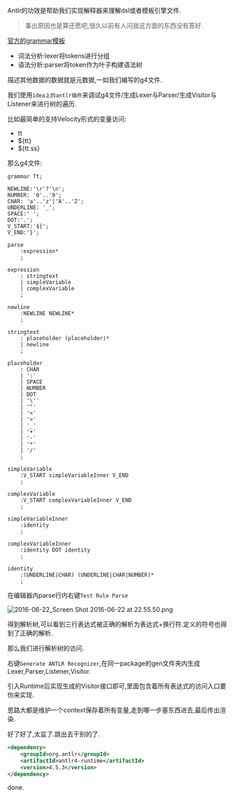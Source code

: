 Antlr的功效是帮助我们实现解释器来理解dsl或者模板引擎文件. 

> 事出原因也是算还愿吧,很久以前有人问我这方面的东西没有答好. 

[官方的grammar模板](https://github.com/antlr/grammars-v4) 

- 词法分析:lexer将tokens进行分组
- 语法分析:parser将token作为叶子构建语法树 

描述其他数据的数据就是元数据,一如我们编写的g4文件. 

我们使用`idea上的antlr插件`来调试g4文件/生成Lexer与Parser/生成Visitor与Listener来进行树的遍历. 

比如最简单的支持Velocity形式的变量访问: 

- tt
- ${tt}
- ${tt.ss}

那么g4文件:  

```antlr
grammar Tt;

NEWLINE:'\r'?'\n';
NUMBER: '0'..'9';
CHAR: 'a'..'z'|'A'..'Z';
UNDERLINE: '_';
SPACE:' ';
DOT:'.';
V_START:'${';
V_END:'}';

parse
	:expression*
	;
	
expression
	: stringtext
	| simpleVariable
	| complexVariable
	;

newline
	:NEWLINE NEWLINE*
	;

stringtext
	: placeholder (placeholder)*
	| newline
	;

placeholder
	: CHAR
	| ':'
	| SPACE
	| NUMBER
	| DOT
	| '\''
	| '"'
	| '<'
	| '>'
	| '_'
	| '+'
	| '-'
	| '*'
	| '/'
	;

simpleVariable
	:V_START simpleVariableInner V_END
	;

complexVariable
	:V_START complexVariableInner V_END
	;

simpleVariableInner
	:identity
	;

complexVariableInner
	:identity DOT identity
	;

identity
	:(UNDERLINE|CHAR) (UNDERLINE|CHAR|NUMBER)*
	;
``` 

在编辑器内parse行内右键`Test Rule Parse` 

![2016-06-22_Screen Shot 2016-06-22 at 22.55.50.png](https://o4dyfn0ef.qnssl.com/image/2016-06-22_Screen%20Shot%202016-06-22%20at%2022.55.50.png?imageView2/2/h/600) 

得到解析树,可以看到三行表达式被正确的解析为表达式+换行符.定义的符号也得到了正确的解析. 

那么我们进行解析树的访问.  

右键`Generate ANTLR Recognizer`,在同一package的gen文件夹内生成Lexer,Parser,Listener,Visitor.  

引入Runtime后实现生成的Visitor接口即可,里面包含着所有表达式的访问入口要你来实现.  

思路大都是维护一个context保存着所有变量,走到哪一步塞东西进去,最后传出渲染.  

好了好了,太监了.跳出去干别的了.  

```xml
<dependency>
    <groupId>org.antlr</groupId>
    <artifactId>antlr4-runtime</artifactId>
    <version>4.5.3</version>
</dependency>
```  

done. 







